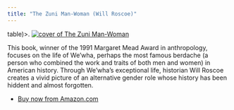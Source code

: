 ```yaml
---
title: "The Zuni Man-Woman (Will Roscoe)"
---
```


<p>table)&gt;. <a href="http://www.amazon.com/exec/obidos/ISBN%3D0826313701/intersexsocietyo"><img alt="cover of The Zuni Man-Woman" src="/img/books/wewha1.jpg" title="cover of The Zuni Man-Woman" /></a>  </p>

<p>This book, winner of the 1991 Margaret Mead Award in anthropology, focuses on the life of We&#8217;wha, perhaps the most famous berdache (a person who combined the work and traits of both men and women) in American history. Through We&#8217;wha&#8217;s exceptional life, historian Will Roscoe creates a vivid picture of an alternative gender role whose history has been hiddent and almost forgotten.  </p>

<ul>
	<li><a href="http://www.amazon.com/exec/obidos/ISBN%3D0826313701/intersexsocietyo">Buy now from Amazon.com</a></li>
</ul>